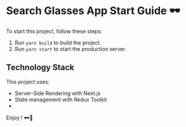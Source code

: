 # Search Glasses App Start Guide 🕶️

To start this project, follow these steps:

1. Run `yarn build` to build the project.
2. Run `yarn start` to start the production server.

## Technology Stack

This project uses:

- Server-Side Rendering with Next.js
- State management with Redux Toolkit
-

Enjoy ! 🕶️🚀
